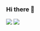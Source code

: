 ### Hi there 👋

<!--
**THPTUHA/THPTUHA** is a ✨ _special_ ✨ repository because its `README.md` (this file) appears on your GitHub profile.

Here are some ideas to get you started:

- 🔭 I’m currently working on ...
- 🌱 I’m currently learning ...
- 👯 I’m looking to collaborate on ...
- 🤔 I’m looking for help with ...
- 💬 Ask me about ...
- 📫 How to reach me: ...
- 😄 Pronouns: ...
- ⚡ Fun fact: ...
-->
<img src="https://github-readme-stats.vercel.app/api?username=nguyenphuctinh&theme=tokyonight&show_icons=true&count_private=true">
<img src="https://github-readme-stats.vercel.app/api/top-langs/?username=nguyenphuctinh&theme=tokyonight&layout=&langs_count=5">
